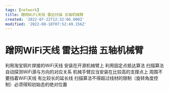 ```yaml
---
tags: [network]
title: 蹭网WiFi天线 雷达扫描 五轴机械臂
created: '2022-07-22T12:32:06.000Z'
modified: '2022-08-18T07:52:49.156Z'
---
```


# 蹭网WiFi天线 雷达扫描 五轴机械臂

利用淘宝铜片焊接的WiFi天线 安装在开源机械臂上 利用固定点抵达算法 扫描算法 自动探测WiFi源与方向的对应关系 机械手臂应当安装在比较高的支撑点上 周围不要挡着WiFi天线 有比较长的延长线 扫描算法不得超过线材的限制（旋转角度控制）必须得知初始态的绝对位置
